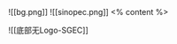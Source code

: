 <grid filter="blur(10px)" drag="100 100" drop="0 0" class="fullImage">
![[bg.png]]
</grid>
<grid drag="100 10" drop="0 0" align="right" pad="0 40px">
![[sinopec.png]]
</grid>
<grid drag="60 70" drop="0 20" class="content" align="topleft" pad="0 40px"  >
<% content %>
</grid>

![[底部无Logo-SGEC]]